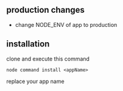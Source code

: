 ## production changes

- change NODE_ENV of app to production

## installation

clone and execute this command

`node command install <appName>`

replace your app name
